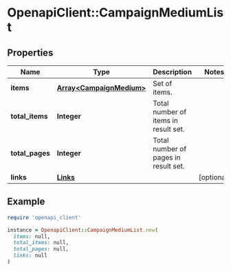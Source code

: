 # OpenapiClient::CampaignMediumList

## Properties

| Name | Type | Description | Notes |
| ---- | ---- | ----------- | ----- |
| **items** | [**Array&lt;CampaignMedium&gt;**](CampaignMedium.md) | Set of items. |  |
| **total_items** | **Integer** | Total number of items in result set. |  |
| **total_pages** | **Integer** | Total number of pages in result set. |  |
| **links** | [**Links**](Links.md) |  | [optional] |

## Example

```ruby
require 'openapi_client'

instance = OpenapiClient::CampaignMediumList.new(
  items: null,
  total_items: null,
  total_pages: null,
  links: null
)
```

